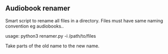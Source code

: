 ## Audiobook renamer

Smart script to rename all files in a directory.
Files must have same naming convention eg audiobooks..


usage:
python3 renamer.py -i /path/to/files

Take parts of the old name to the new name.